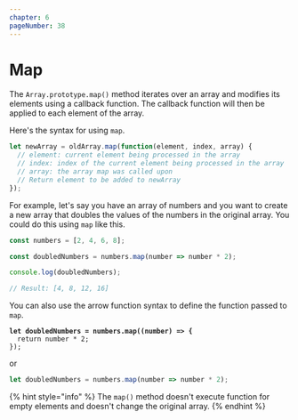 ```yaml
---
chapter: 6
pageNumber: 38  
---
```

# Map

The `Array.prototype.map()` method iterates over an array and modifies its elements using a callback function. The callback function will then be applied to each element of the array.

Here's the syntax for using `map`.

```javascript
let newArray = oldArray.map(function(element, index, array) {
  // element: current element being processed in the array
  // index: index of the current element being processed in the array
  // array: the array map was called upon
  // Return element to be added to newArray
});
```

For example, let's say you have an array of numbers and you want to create a new array that doubles the values of the numbers in the original array. You could do this using `map` like this.

```javascript
const numbers = [2, 4, 6, 8];

const doubledNumbers = numbers.map(number => number * 2);

console.log(doubledNumbers);

// Result: [4, 8, 12, 16]
```

You can also use the arrow function syntax to define the function passed to `map`.

<pre class="language-typescript"><code class="lang-typescript"><strong>let doubledNumbers = numbers.map((number) => {
</strong>  return number * 2;
});
</code></pre>

or

```typescript
let doubledNumbers = numbers.map(number => number * 2);
```

{% hint style="info" %}
The `map()` method doesn't execute function for empty elements and doesn't change the original array.
{% endhint %}
